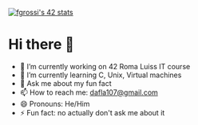 [![fgrossi's 42 stats](https://badge42.vercel.app/api/v2/cl2p9nrdq006809kxlac8prrc/stats?cursusId=21&coalitionId=125)](https://github.com/JaeSeoKim/badge42)

# Hi there 👋

- 🔭 I’m currently working on 42 Roma Luiss IT course
- 🌱 I’m currently learning C, Unix, Virtual machines
- 💬 Ask me about my fun fact
- 📫 How to reach me: dafla107@gmail.com
- 😄 Pronouns: He/Him
- ⚡ Fun fact: no actually don't ask me about it
